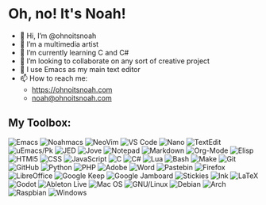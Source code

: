 # Oh, no! It's Noah!
- 👋 Hi, I’m @ohnoitsnoah
- 👀 I’m a multimedia artist
- 🌱 I’m currently learning C and C#
- 💞️ I’m looking to collaborate on any sort of creative project
- 📝️ I use Emacs as my main text editor
- 📫 How to reach me:
   + https://ohnoitsnoah.com
   + noah@ohnoitsnoah.com
## My Toolbox:
![Emacs](https://img.shields.io/badge/Emacs-7f5ab6?style=for-the-badge&logo=GNU%20Emacs&logoColor=white)
![Noahmacs](https://img.shields.io/badge/Noahmacs-ffd95c?style=for-the-badge)
![NeoVim](https://img.shields.io/badge/NeoVim-E34F8?style=for-the-badge&logo=neovim&logoColor=white)
![VS Code](https://img.shields.io/badge/VS%20Code-007ACC?style=for-the-badge&logo=Visual%20Studio%20Code&logoColor=white)
![Nano](https://img.shields.io/badge/GNU%20nano-8518F6?style=for-the-badge)
![TextEdit](https://img.shields.io/badge/TextEdit-F2F4F9?style=for-the-badge)
![uEmacs/Pk](https://img.shields.io/badge/uEmacs/PK-FAFAED?style=for-the-badge&logo=GNU%20Emacs&logoColor=black)
![JED](https://img.shields.io/badge/JED-40649F?style=for-the-badge)
![Jove](https://img.shields.io/badge/Jove-ffa8fc?style=for-the-badge)
![Notepad](https://img.shields.io/badge/Notepad-6baaab?style=for-the-badge)
![Markdown](https://img.shields.io/badge/Markdown-000000?style=for-the-badge&logo=markdown&logoColor=white)
![Org-Mode](https://img.shields.io/badge/Org--Mode-77aa99?style=for-the-badge&logo=org&logoColor=white)
![Elisp](https://img.shields.io/badge/Elisp-blueviolet?style=for-the-badge&logo=GNU%20Emacs&logoColor=white)
![HTMl5](https://img.shields.io/badge/HTML5-E34F26?style=for-the-badge&logo=html5&logoColor=white)
![CSS](https://img.shields.io/badge/CSS3-1572b6?style=for-the-badge&logo=css3&logoColor=white)
![JavaScript](https://img.shields.io/badge/javascript-f7df1e?style=for-the-badge&logo=javascript&logoColor=black)
![C](https://img.shields.io/badge/C-00599C?style=for-the-badge&logo=c&logoColor=white)
![C#](https://img.shields.io/badge/C%23-239120?style=for-the-badge&logo=csharp&logoColor=white)
![Lua](https://img.shields.io/badge/Lua-2C2D72?style=for-the-badge&logo=lua&logoColor=white)
![Bash](https://img.shields.io/badge/GNU%20Bash-4eaa25?style=for-the-badge&logo=GNU%20Bash&logoColor=white)
![Make](https://img.shields.io/badge/Make-000000?style=for-the-badge)
![Git](https://img.shields.io/badge/GIT-E44C30?style=for-the-badge&logo=git&logoColor=white)
![GitHub](https://img.shields.io/badge/github-181717?style=for-the-badge&logo=github&logoColor=white)
![Python](https://img.shields.io/badge/Python-14354C?style=for-the-badge&logo=python&logoColor=white)
![PHP](https://img.shields.io/badge/PHP-777BB4?style=for-the-badge&logo=php&logoColor=white)
![Adobe](https://img.shields.io/badge/Adobe%20Creative%20Cloud-da1f26?style=for-the-badge&logo=Adobe%20Creative%20Cloud&logoColor=white)
![Word](https://img.shields.io/badge/Word-2b579a?style=for-the-badge&logo=Microsoft%20Word&logoColor=white)
![Pastebin](https://img.shields.io/badge/Pastebin-02456c?style=for-the-badge&logo=Pastebin&logoColor=white)
![Firefox](https://img.shields.io/badge/Firefox%20Browser-ff7139?style=for-the-badge&logo=firefox-browser&logoColor=white)
![LibreOffice](https://img.shields.io/badge/libreoffice-18a303?style=for-the-badge&logo=libreoffice&logoColor=white)
![Google Keep](https://img.shields.io/badge/Google%20Keep-ffbb00?style=for-the-badge&logo=Google%20Keep&logoColor=black)
![Google Jamboard](https://img.shields.io/badge/Google%20Jamboard-f37c20?style=for-the-badge&logo=Jamboard&logoColor=white)
![Stickies](https://img.shields.io/badge/Stickies-fcf2a1?style=for-the-badge)
![Ink](https://img.shields.io/badge/ink-000000?style=for-the-badge)
![LaTeX](https://img.shields.io/badge/LaTeX-008080?style=for-the-badge&logo=latex&logoColor=white)
![Godot](https://img.shields.io/badge/Godot%20Engine-478cbf?style=for-the-badge&logo=Godot%20Engine&logoColor=white)
![Ableton Live](https://img.shields.io/badge/Ableton%20Live-000000?style=for-the-badge&logo=ableton%20live&logoColor=white)
![Mac OS](https://img.shields.io/badge/mac_OS-F2F4F9?style=for-the-badge&logo=apple&logoColor=black)
![GNU/Linux](https://img.shields.io/badge/GNU/LINUX-fcc624?style=for-the-badge&logo=Linux&logoColor=black)
![Debian](https://img.shields.io/badge/debian-d70a53?style=for-the-badge&logo=debian&logoColor=white)
![Arch](https://img.shields.io/badge/arch-1793d1?style=for-the-badge&logo=arch%20linux&logoColor=white)
![Raspbian](https://img.shields.io/badge/Raspbian-a22846?style=for-the-badge&logo=raspberry-pi&logoColor=white)
![Windows](https://img.shields.io/badge/Windows%20ME-008080?style=for-the-badge&logo=Windows%2095&logoColor=white)
